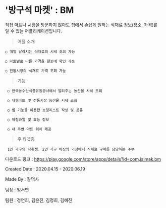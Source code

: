 # '방구석 마켓' : BM

직접 마트나 시장을 방문하지 않아도 집에서 손쉽게 원하는 식재료 정보(장소, 가격)를 알 수 있는 어플리케이션입니다. 

> 어플 소개

	○ 매일 달라지는 식재료의 시세 조회 가능  

	○ 마트별로 다른 가격을 한눈에 확인 가능 

	○ 전통시장의 식재료 가격 조회 가능  


> 기능 

	 ○ 한국농수산식품유통공사에서 알려주는 농산물 시세 조회 

	 ○ 대형마트 및 전통시장 농산물 시세 조회 

	 ○ 찜 기능을 이용한 쇼핑리스트 작성 및 공유 
  
	 ○ 제철과일 및 효능 정보 

	 ○ 내 주변 마트 위치 제공 


> 주 타겟층 

	 1인 가구의 자취생, 2인 가구 이상의 가정에서 식재료 구매를 담당하는 주부



다운로드 링크 : https://play.google.com/store/apps/details?id=com.jalmak.bm

Created Date : 2020.04.15 - 2020.06.19

Made By : 잘먹사 

팀장 : 임서연

팀원 : 정연희, 김윤진, 김정희, 김혜진